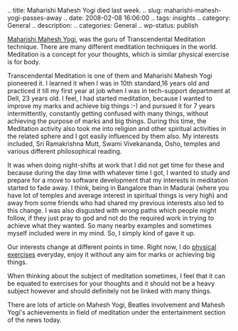 .. title: Maharishi Mahesh Yogi died last week.
.. slug: maharishi-mahesh-yogi-passes-away
.. date: 2008-02-08 16:06:00
.. tags: insights
.. category: General
.. description:
.. categories: General
.. wp-status: publish

<html><body><a href="http://en.wikipedia.org/wiki/Maharishi_Mahesh_Yogi">Maharishi Mahesh Yogi</a>, was the guru of Transcendental Meditation technique. There are many different meditation techniques in the world. Meditation is a concept for your thoughts, which is similar physical exercise is for body.



Transcendental Meditation is one of them and Maharishi Mahesh Yogi pioneered it. I learned it when I was in 10th  standard,16 years old and practiced it till my first year at job when I was in tech-support department at Dell, 23 years old. I feel, I had started meditation, because I wanted to improve my marks and achieve big things :-) and pursued it for 7 years intermittently, constantly getting confused with many things, without achieving the purpose of marks and big things. During this time, the Meditation activity also took me into religion and other spiritual activities in the related sphere and I got easily influenced by them also. My interests included, Sri Ramakrishna Mutt, Swami Vivekananda, Osho, temples and various different philosophical reading.



It was when doing night-shifts at work that I did not get time for these and because during the day time with whatever time  I got, I wanted to study and prepare for a move to software development that my interests in meditation started to fade away. I think, being in Bangalore than in Madurai (where you have lot of temples and average interest in spiritual things is very high) and away from some friends who had shared my previous interests also led to this change. I was also disgusted with wrong paths which people might follow, if they just pray to god and not do the required work in trying to achieve what they wanted. So many nearby examples and sometimes myself included were in my mind. So, I simply kind of gave it up.



Our interests change at different points in time. Right now, I do <a href="https://photos.app.goo.gl/mXsw1QhEnuio4b4DA">physical exercises</a> everyday, enjoy it without any aim for marks or achieving big things.



When thinking about the subject of meditation sometimes, I feel that it can be equated to exercises for your thoughts and it should not be a heavy subject however and should definitely not be linked with many things.



There are lots of article on Mahesh Yogi, Beatles involvement and Mahesh Yogi's achievements in field of meditation under the entertainment section of the news today.</body></html>
